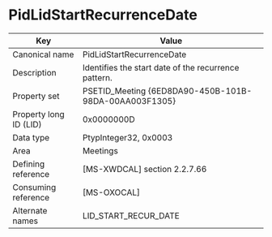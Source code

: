 # PidLidStartRecurrenceDate

| Key | Value |
|---|---|
| Canonical name | PidLidStartRecurrenceDate |
| Description | Identifies the start date of the recurrence pattern. |
| Property set | PSETID_Meeting {6ED8DA90-450B-101B-98DA-00AA003F1305} |
| Property long ID (LID) | 0x0000000D |
| Data type | PtypInteger32, 0x0003 |
| Area | Meetings |
| Defining reference | [MS-XWDCAL] section 2.2.7.66 |
| Consuming reference | [MS-OXOCAL] |
| Alternate names | LID_START_RECUR_DATE |
